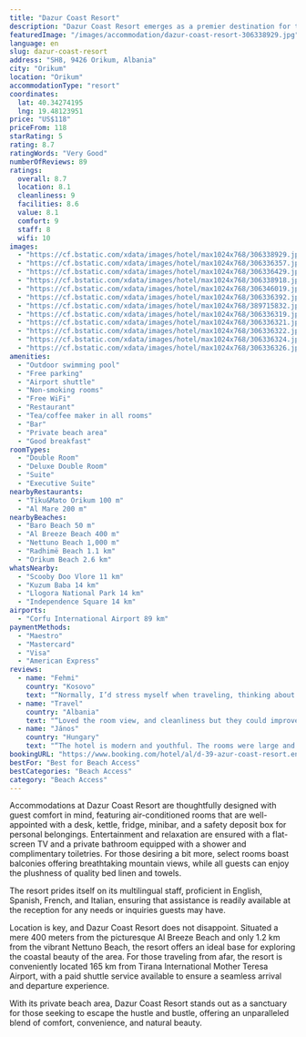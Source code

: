 ```yaml
---
title: "Dazur Coast Resort"
description: "Dazur Coast Resort emerges as a premier destination for travelers seeking a blend of luxury and natural beauty in Orikum, just a stone's throw away from the serene Baro Beach."
featuredImage: "/images/accommodation/dazur-coast-resort-306338929.jpg"
language: en
slug: dazur-coast-resort
address: "SH8, 9426 Orikum, Albania"
city: "Orikum"
location: "Orikum"
accommodationType: "resort"
coordinates:
  lat: 40.34274195
  lng: 19.48123951
price: "US$118"
priceFrom: 118
starRating: 5
rating: 8.7
ratingWords: "Very Good"
numberOfReviews: 89
ratings:
  overall: 8.7
  location: 8.1
  cleanliness: 9
  facilities: 8.6
  value: 8.1
  comfort: 9
  staff: 8
  wifi: 10
images:
  - "https://cf.bstatic.com/xdata/images/hotel/max1024x768/306338929.jpg?k=3837822345ddd467f01461e347c98232dcad6c5d4dc147945abf269e04784175&o=&hp=1"
  - "https://cf.bstatic.com/xdata/images/hotel/max1024x768/306336357.jpg?k=31e0ebcc6ae8f9f2ebb67366f7b5a3908012f8bec0aadca00186af2612560194&o=&hp=1"
  - "https://cf.bstatic.com/xdata/images/hotel/max1024x768/306336429.jpg?k=4c6e81d96947b1c3e90a4759bae2a01fba4a7d083ae1afe9e6530732effbb5b3&o=&hp=1"
  - "https://cf.bstatic.com/xdata/images/hotel/max1024x768/306338918.jpg?k=1e5172143ae25f739c83160fa6f3a50acad8031338ac73acf5ae76bb1b8578fe&o=&hp=1"
  - "https://cf.bstatic.com/xdata/images/hotel/max1024x768/306346019.jpg?k=30a99212d19b9ff00856ea1d6beb7b14cf3c6ab41a6db82a43e493a242f1168e&o=&hp=1"
  - "https://cf.bstatic.com/xdata/images/hotel/max1024x768/306336392.jpg?k=84dc2996e6a3358b40b1da91b6e6ded12e1cacb18c0fc53e1624210f925e1cee&o=&hp=1"
  - "https://cf.bstatic.com/xdata/images/hotel/max1024x768/389715832.jpg?k=3d0a6dedb5083be4a3d4ddf5ae5ec0c45f00aa14c1ec4322f8540c01b1fa0f03&o=&hp=1"
  - "https://cf.bstatic.com/xdata/images/hotel/max1024x768/306336319.jpg?k=da2567904b9e849e427077d4d6155d97ffd83bbc2cb8f534b5678202bec238ed&o=&hp=1"
  - "https://cf.bstatic.com/xdata/images/hotel/max1024x768/306336321.jpg?k=0f11eb6c7ec19a257bc3b1c8da2169fbc3d1bc27eebb02e116dec5d364e84533&o=&hp=1"
  - "https://cf.bstatic.com/xdata/images/hotel/max1024x768/306336322.jpg?k=c708154b654fd829df77d9198de1295f52e59dbb8b0c10fb207bdf0bfa12db66&o=&hp=1"
  - "https://cf.bstatic.com/xdata/images/hotel/max1024x768/306336324.jpg?k=30318c246a8af5ec053d55c4b1b51ba8a5598af0845deb8c23c7afde16858e47&o=&hp=1"
  - "https://cf.bstatic.com/xdata/images/hotel/max1024x768/306336326.jpg?k=dff66bb249d3ed9227977ae2b45308d3cfac4d15a954630cc77f41544e4d8b54&o=&hp=1"
amenities:
  - "Outdoor swimming pool"
  - "Free parking"
  - "Airport shuttle"
  - "Non-smoking rooms"
  - "Free WiFi"
  - "Restaurant"
  - "Tea/coffee maker in all rooms"
  - "Bar"
  - "Private beach area"
  - "Good breakfast"
roomTypes:
  - "Double Room"
  - "Deluxe Double Room"
  - "Suite"
  - "Executive Suite"
nearbyRestaurants:
  - "Tiku&Mato Orikum 100 m"
  - "Al Mare 200 m"
nearbyBeaches:
  - "Baro Beach 50 m"
  - "Al Breeze Beach 400 m"
  - "Nettuno Beach 1,000 m"
  - "Radhimë Beach 1.1 km"
  - "Orikum Beach 2.6 km"
whatsNearby:
  - "Scooby Doo Vlore 11 km"
  - "Kuzum Baba 14 km"
  - "Llogora National Park 14 km"
  - "Independence Square 14 km"
airports:
  - "Corfu International Airport 89 km"
paymentMethods:
  - "Maestro"
  - "Mastercard"
  - "Visa"
  - "American Express"
reviews:
  - name: "Fehmi"
    country: "Kosovo"
    text: "“Normally, I’d stress myself when traveling, thinking about how clean the room would be, but this time I didn’t have to. The rooms were super clean and the staff is really friendly, and a major reason why I will book again next summer.”"
  - name: "Travel"
    country: "Albania"
    text: "“Loved the room view, and cleanliness but they could improve the breakfast ideation and variety a bit.”"
  - name: "János"
    country: "Hungary"
    text: "“The hotel is modern and youthful. The rooms were large and well equipped. The beds are comfortable. Although few of them spoke a foreign language, the staff was very helpful.”"
bookingURL: "https://www.booking.com/hotel/al/d-39-azur-coast-resort.en-gb.html?aid=8035640"
bestFor: "Best for Beach Access"
bestCategories: "Beach Access"
category: "Beach Access"
---
```


Accommodations at Dazur Coast Resort are thoughtfully designed with guest comfort in mind, featuring air-conditioned rooms that are well-appointed with a desk, kettle, fridge, minibar, and a safety deposit box for personal belongings. Entertainment and relaxation are ensured with a flat-screen TV and a private bathroom equipped with a shower and complimentary toiletries. For those desiring a bit more, select rooms boast balconies offering breathtaking mountain views, while all guests can enjoy the plushness of quality bed linen and towels.

The resort prides itself on its multilingual staff, proficient in English, Spanish, French, and Italian, ensuring that assistance is readily available at the reception for any needs or inquiries guests may have.

Location is key, and Dazur Coast Resort does not disappoint. Situated a mere 400 meters from the picturesque Al Breeze Beach and only 1.2 km from the vibrant Nettuno Beach, the resort offers an ideal base for exploring the coastal beauty of the area. For those traveling from afar, the resort is conveniently located 165 km from Tirana International Mother Teresa Airport, with a paid shuttle service available to ensure a seamless arrival and departure experience.

With its private beach area, Dazur Coast Resort stands out as a sanctuary for those seeking to escape the hustle and bustle, offering an unparalleled blend of comfort, convenience, and natural beauty.